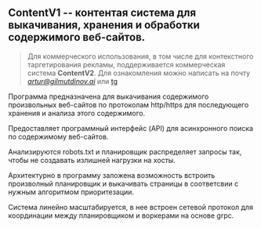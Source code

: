 ## ContentV1 -- контентая система для выкачивания, хранения и обработки содержимого веб-сайтов.

> Для коммерческого использования, в том числе для контекстного таргетирования рекламы, поддерживается коммерческая система **ContentV2**. Для ознакомления можно написать на почту *[artur@gilmutdinov.ai](mailto:artur@gilmutdinov.ai)* или [tg](https://t.me/gilmutdinov_artur)

Программа предназначена для выкачивания содержимого произвольных веб-сайтов по протоколам http/https для последующего хранения и анализа этого содержимого. 

Предоставляет программный интерфейс (API) для асинхронного поиска по содержимому веб-сайтов.

Анализируются robots.txt и планировщик распределяет запросы так, чтобы не создавать излишней нагрузки на хосты.

Архитектурно в программу заложена возможность встроить произволный планировщик и выкачивать страницы в соответсвии с нужным алгоритмом приоритезации.

Система линейно масштабируется, в нее встроен сетевой протокол для координации между планировщиком и воркерами на основе grpc.
